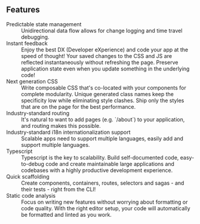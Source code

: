 ## Features

<dl>

  <dt>Predictable state management</dt>
  <dd>Unidirectional data flow allows for change logging and time travel debugging.</dd>

  <dt>Instant feedback</dt>
  <dd>Enjoy the best DX (Developer eXperience) and code your app at the speed of thought! Your saved changes to the CSS and JS are reflected instantaneously without refreshing the page. Preserve application state even when you update something in the underlying code!</dd>

  <dt>Next generation CSS</dt>
  <dd>Write composable CSS that's co-located with your components for complete modularity. Unique generated class names keep the specificity low while eliminating style clashes. Ship only the styles that are on the page for the best performance.</dd>

  <dt>Industry-standard routing</dt>
  <dd>It's natural to want to add pages (e.g. `/about`) to your application, and routing makes this possible.</dd>

  <dt>Industry-standard i18n internationalization support</dt>
  <dd>Scalable apps need to support multiple languages, easily add and support multiple languages.</dd>

  <dt>Typescript</dt>
  <dd>Typescript is the key to scalability. Build self-documented code, easy-to-debug code and create maintainable large applications and codebases with a highly productive development experience.</dd>

  <dt>Quick scaffolding</dt>
  <dd>Create components, containers, routes, selectors and sagas - and their tests - right from the CLI!</dd>

  <dt>Static code analysis</dt>
  <dd>Focus on writing new features without worrying about formatting or code quality. With the right editor setup, your code will automatically be formatted and linted as you work.</dd>
</dl>


